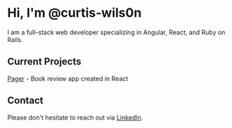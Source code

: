 # Hi, I'm @curtis-wils0n

I am a full-stack web developer specializing in Angular, React, and Ruby on Rails.

## Current Projects

[Pager](https://github.com/curtis-wils0n/pager) - Book review app created in React

## Contact

Please don't hesitate to reach out via [LinkedIn](https://www.linkedin.com/in/curtisjwilson/).
